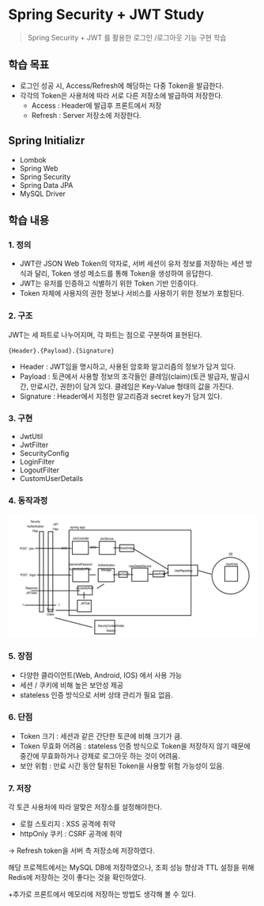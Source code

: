 # Spring Security + JWT Study
> Spring Security + JWT 를 활용한 로그인 /로그아웃 기능 구현 학습

## 학습 목표
- 로그인 성공 시, Access/Refresh에 해당하는 다중 Token을 발급한다.
- 각각의 Token은 사용처에 따라 서로 다른 저장소에 발급하여 저장한다.
    - Access : Header에 발급후 프론트에서 저장
    - Refresh : Server 저장소에 저장한다.

## Spring Initializr
- Lombok
- Spring Web
- Spring Security
- Spring Data JPA
- MySQL Driver

## 학습 내용

### 1. 정의
- JWT란 JSON Web Token의 약자로, 서버 세션이 유저 정보를 저장하는 세션 방식과 달리, Token 생성 메소드를 통해 Token을 생성하여 응답한다.
- JWT는 유저를 인증하고 식별하기 위한 Token 기반 인증이다.
- Token 자체에 사용자의 권한 정보나 서비스를 사용하기 위한 정보가 포함된다.

### 2. 구조

JWT는 세 파트로 나누어지며, 각 파트는 점으로 구분하여 표현된다.

```
{Header}.{Payload}.{Signature}
```
- Header : JWT임을 명시하고, 사용된 암호화 알고리즘의 정보가 담겨 있다.
- Payload : 토큰에서 사용할 정보의 조각들인 클레임(claim)(토큰 발급자, 발급시간, 만료시간, 권한)이 담겨 있다. 클레임은 Key-Value 형태의 값을 가진다.
- Signature : Header에서 지정한 알고리즘과 secret key가 담겨 있다.

### 3. 구현
- JwtUtil
- JwtFilter
- SecurityConfig
- LoginFilter
- LogoutFilter
- CustomUserDetails

### 4. 동작과정

![jwt](https://github.com/billihazero/portfolio/blob/main/images/jwt.png)

### 5. 장점
- 다양한 클라이언트(Web, Android, IOS) 에서 사용 가능
- 세션 / 쿠키에 비해 높은 보안성 제공
- stateless 인증 방식으로 서버 상태 관리가 필요 없음.

### 6. 단점
- Token 크기 : 세션과 같은 간단한 토큰에 비해 크기가 큼.
- Token 무효화 어려움 : stateless 인증 방식으로 Token을 저장하지 않기 때문에 중간에 무효화하거나 강제로 로그아웃 하는 것이 어려움.
- 보안 위험 : 만료 시간 동안 탈취된 Token을 사용할 위험 가능성이 있음.

### 7. 저장

각 토큰 사용처에 따라 알맞은 저장소를 설정해야한다.

- 로컬 스토리지 : XSS 공격에 취약
- httpOnly 쿠키 : CSRF 공격에 취약

-> Refresh token을 서버 측 저장소에 저장하였다.

해당 프로젝트에서는 MySQL DB에 저장하였으나, 조회 성능 향상과 TTL 설정을 위해 Redis에 저장하는 것이 좋다는 것을 확인하였다.

+추가로 프론트에서 메모리에 저장하는 방법도 생각해 볼 수 있다.
